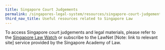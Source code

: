 ```yaml
---
title: Singapore Court Judgements
permalink: /singapores-legal-system/resources/singapore-court-judgements/
third_nav_title: Useful resources related to Singapore Law
---
```


To access Singapore court judgements and legal materials, please refer to the [Singapore Law Watch](https://www.singaporelawwatch.sg/Judgments) or subscribe to the LawNet [Note: link to relevant site] service provided by the Singapore Academy of Law. 
